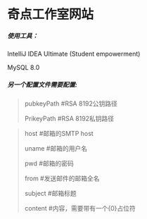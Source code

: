 # 奇点工作室网站

##### 使用工具：

IntelliJ IDEA Ultimate (Student empowerment)

MySQL 8.0



##### 另一个配置文件需要配置:

> pubkeyPath 	#RSA 8192公钥路径
>
> PrikeyPath     #RSA 8192私钥路径

> host 		#邮箱的SMTP host
>
> uname 		#邮箱的用户名
>
> pwd 		#邮箱的密码
>
> from 		#发送邮件的邮箱全名
>
> subject 		#邮箱标题
>
> content 		#内容，需要带有一个{0}占位符